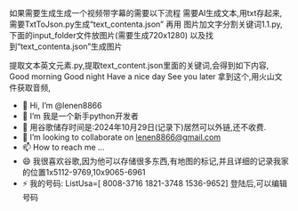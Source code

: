 如果需要生成生成一个视频带字幕的需要以下流程
需要AI生成文本,用txt存起来,
需要TxtToJson.py生成“text_contenta.json”
再用
图片加文字分割关键词1.1.py,下面的input_folder文件放图片(需要生成720x1280)
以及找到“text_contenta.json”生成图片

提取文本英文元素.py,提取text_content.json里面的关键词,会得到如下内容,
<break time="2s"/>Good morning <break time="2s"/>
<break time="2s"/>Good night <break time="2s"/>
<break time="2s"/>Have a nice day <break time="2s"/>
<break time="2s"/>See you later <break time="2s"/>
拿到这个,用火山文件获取音频,




- 👋 Hi, I’m @lenen8866
- 👀 I’m 我是一个新手python开发者
- 🌱 用谷歌储存时间是:2024年10月29日(记录下)居然可以外链,还不收费.
- 💞️ I’m looking to collaborate on lenen8866@gmail.com
- 📫 How to reach me ...
- 😄 我很喜欢谷歌,因为他可以存储很多东西,有地图的标记,并且详细的记录我家的位置1x5112-9769,10x9065-6961
- ⚡ 我的号码: ListUsa=[
              8008-3716
              1821-3748
              1536-9652]
  登陆后,可以编辑号码
<!---
保存您的备用验证码
请将这些备用验证码放在一个安全无虞且便于取用的地方。

1. 8008 3716		 6. 3378 0849
2. 1821 3748		 7. 4752 7595
3. 1536 9652		 8. 8427 0814
4. 7601 9193		 9. 5446 1042
5. 5112 9769		10. 9065 6961

(lenen8866@gmail.com)

* 每个备用验证码只能使用一次。
* 需要获取更多验证码？请访问 https://g.co/2sv
* 这些验证码的生成时间：2024年10月29日。
--->
